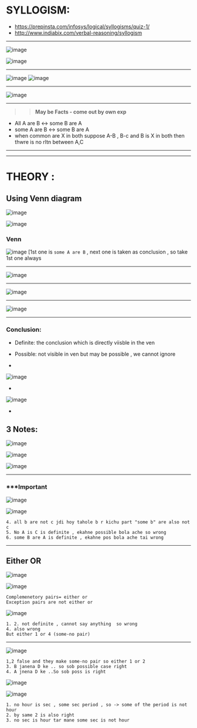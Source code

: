 # SYLLOGISM:

- https://prepinsta.com/infosys/logical/syllogisms/quiz-1/
- http://www.indiabix.com/verbal-reasoning/syllogism

---
![image](https://user-images.githubusercontent.com/77873383/182382876-c413fd79-f7c2-41c1-8cc5-e6f9a7e82825.png)

![image](https://user-images.githubusercontent.com/77873383/182382905-fa89fe11-c6cd-4817-a89e-6d86dea2d91d.png)

---

![image](https://user-images.githubusercontent.com/77873383/182384311-c186e0dc-2dfa-414b-b310-8e9c0d36e562.png)
![image](https://user-images.githubusercontent.com/77873383/182384331-81fb00d5-ef3f-4779-b00d-0f7d30390bae.png)

---
![image](https://user-images.githubusercontent.com/77873383/182384673-650a750a-f474-4090-9ac8-0d08bfa91677.png)




---

>> **May be Facts - come out by own exp**
- All A are B  <-> some B are A
- some A are B <-> some B are A
- when common are X in both suppose A-B , B-c and B is X in both then thwre is no rltn between A,C

---
---

# THEORY :
## Using Venn diagram

![image](https://user-images.githubusercontent.com/77873383/183835060-0f211728-1ac8-4aef-b06b-dc0c3ead7d99.png)

![image](https://user-images.githubusercontent.com/77873383/183835619-9b12914e-fc0b-43de-a2ba-3da93fa81f21.png)


### Venn

![image](https://user-images.githubusercontent.com/77873383/183836224-f8d5969e-3a85-4ec0-92c9-b271ee94ad1b.png)
[1st one is ```some A are B``` , next one is taken as conclusion , so take 1st one always

---

![image](https://user-images.githubusercontent.com/77873383/183836441-a5db40c3-4901-4471-8999-b6dee0ffff87.png)

---

![image](https://user-images.githubusercontent.com/77873383/183836675-986377f9-dcf0-43d9-8754-ad47c8ba8822.png)


---

![image](https://user-images.githubusercontent.com/77873383/183836842-e2d110f0-77b6-4e88-9742-a61b484f9b15.png)

---

### Conclusion:
- Definite: the conclusion which is directly viisble in the ven
- Possible: not visible in ven but may be possible , we cannot ignore

-
![image](https://user-images.githubusercontent.com/77873383/183838070-ae383b34-3c8c-4cc3-9ca8-daf1d7ab2453.png)


-
![image](https://user-images.githubusercontent.com/77873383/183839731-9228c01a-dd06-4528-aa0a-ddc9bf729ceb.png)

-
## 3 Notes:

![image](https://user-images.githubusercontent.com/77873383/183892501-91773faf-483c-4263-9c88-def8a12e04b8.png)

![image](https://user-images.githubusercontent.com/77873383/183894045-5cb8ebfa-1d47-4da2-9149-d3088e6609a4.png)

![image](https://user-images.githubusercontent.com/77873383/183895317-a0fbe87c-d9d4-43e0-8a5c-9db4eb337dba.png)



---
### ***Important
![image](https://user-images.githubusercontent.com/77873383/183895243-0a8307d2-5634-4f66-9bc4-9faf9033fc33.png)



![image](https://user-images.githubusercontent.com/77873383/183896189-ee9fda15-6e71-437a-8447-237b38065d1d.png)

```
4. all b are not c jdi hoy tahole b r kichu part "some b" are also not c
5. No A is C is definite , ekahne possible bola ache so wrong
6. some B are A is definite , ekahne pos bola ache tai wrong 
```

---
## Either OR

![image](https://user-images.githubusercontent.com/77873383/183897542-8d7265ad-3410-410e-85ae-bd447c3d49cc.png)

![image](https://user-images.githubusercontent.com/77873383/183898479-7bab773d-8c28-4f50-a794-80624daa5d73.png)

```
Complemenetory pairs= either or
Exception pairs are not either or
```

![image](https://user-images.githubusercontent.com/77873383/183900160-d68f36fc-1487-4eeb-9e9a-2feab81c578e.png)

```
1. 2. not definite , cannot say anything  so wrong 
4. also wrong 
But either 1 or 4 (some-no pair) 
```
---

![image](https://user-images.githubusercontent.com/77873383/183901141-f7bbd831-44bb-4b8f-aa14-a40021315036.png)

``` 
1,2 false and they make some-no pair so either 1 or 2
3. B janena D ke .. so sob possible case right
4. A jnena D ke ..So sob poss is right
```

![image](https://user-images.githubusercontent.com/77873383/183901961-552da27c-44ee-4ac6-b4b0-ea175a18324c.png)

![image](https://user-images.githubusercontent.com/77873383/183902491-7b1d21a5-fe22-4ed5-af4a-d7494a8afbdc.png)
```
1. no hour is sec , some sec period , so -> some of the period is not hour
2. by same 2 is also right
3. no sec is hour tar mane some sec is not hour
```
